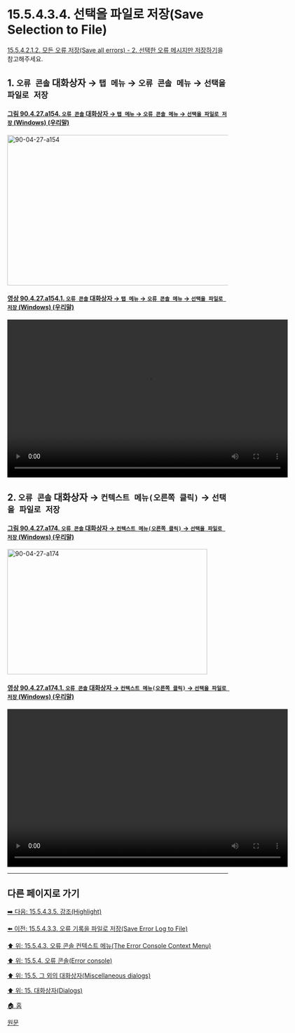 # 15.5.4.3.4. 선택을 파일로 저장(Save Selection to File)
[15.5.4.2.1.2. 모든 오류 저장(Save all errors) - 2. 선택한 오류 메시지만 저장하기](./15-05-04-02-01-02-save_all_errors.md#15-05-04-02-01-01-s2)을 참고해주세요.

<a id="15-05-04-03-04-s1"></a>

## 1. `오류 콘솔` 대화상자 → `탭 메뉴` → `오류 콘솔 메뉴` → `선택을 파일로 저장`

<a id="90-04-27-a154"></a>

#### [그림 90.4.27.a154. `오류 콘솔` 대화상자 → `탭 메뉴` → `오류 콘솔 메뉴` → `선택을 파일로 저장` (Windows) (우리말)](./90-04-0027-error_console.md#90-04-27-a154)
<img width="852" height="343" alt="90-04-27-a154" src="https://github.com/user-attachments/assets/4f4bb163-4c51-4646-872d-ddfb2363bbde" />

<a id="90-04-27-a154-01"></a>

#### [영상 90.4.27.a154.1. `오류 콘솔` 대화상자 → `탭 메뉴` → `오류 콘솔 메뉴` → `선택을 파일로 저장` (Windows) (우리말)](./90-04-0027-error_console.md#90-04-27-a154-01)
<video controls="controls" width="640" height="360" src="https://github.com/user-attachments/assets/26498f39-7553-4214-b021-46e7656c0ca2"></video>

<a id="15-05-04-03-04-s2"></a>

## 2. `오류 콘솔` 대화상자 → `컨텍스트 메뉴(오른쪽 클릭)` → `선택을 파일로 저장`

<a id="90-04-27-a174"></a>

#### [그림 90.4.27.a174. `오류 콘솔` 대화상자 → `컨텍스트 메뉴(오른쪽 클릭)` → `선택을 파일로 저장` (Windows) (우리말)](./90-04-0027-error_console.md#90-04-27-a174)
<img width="456" height="286" alt="90-04-27-a174" src="https://github.com/user-attachments/assets/71ba1483-4985-458d-a6f8-03216d3524a2" />

<a id="90-04-27-a174-01"></a>

#### [영상 90.4.27.a174.1. `오류 콘솔` 대화상자 → `컨텍스트 메뉴(오른쪽 클릭)` → `선택을 파일로 저장` (Windows) (우리말)](./90-04-0027-error_console.md#90-04-27-a174-01)
<video controls="controls" width="640" height="360" src="https://github.com/user-attachments/assets/e42c33a1-08ae-439b-bd83-676288385c0d"></video>

***

## 다른 페이지로 가기

[➡️ 다음: 15.5.4.3.5. 강조(Highlight)](./15-05-04-03-05-highlight.md)

[⬅️ 이전: 15.5.4.3.3. 오류 기록을 파일로 저장(Save Error Log to File)](./15-05-04-03-03-save_error_log_to_file.md)

[⬆️ 위: 15.5.4.3. 오류 콘솔 컨텍스트 메뉴(The Error Console Context Menu)](./15-05-04-03-00-the_error_console_context_menu.md)

[⬆️ 위: 15.5.4. 오류 콘솔(Error console)](./15-05-04-00-error-console.md)

[⬆️ 위: 15.5. 그 외의 대화상자(Miscellaneous dialogs)](./15-05-00-miscellaneous-dialogs.md)

[⬆️ 위: 15. 대화상자(Dialogs)](./15-00-dialogs.md)

[🏠 홈](./00-home.md)

[원문](https://docs.gimp.org/2.10/ko/gimp-errors-dialog.html#idm21769)
